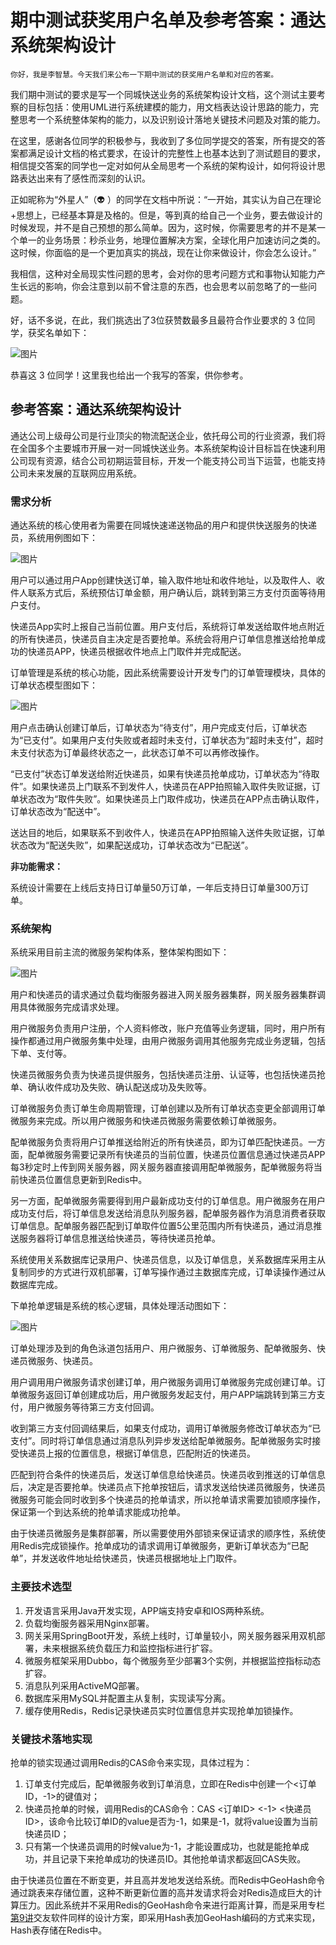 # 期中测试获奖用户名单及参考答案：通达系统架构设计

    你好，我是李智慧。今天我们来公布一下期中测试的获奖用户名单和对应的答案。

我们期中测试的要求是写一个同城快送业务的系统架构设计文档，这个测试主要考察的目标包括：使用UML进行系统建模的能力，用文档表达设计思路的能力，完整思考一个系统整体架构的能力，以及识别设计落地关键技术问题及对策的能力。

在这里，感谢各位同学的积极参与，我收到了多位同学提交的答案，所有提交的答案都满足设计文档的格式要求，在设计的完整性上也基本达到了测试题目的要求，相信提交答案的同学也一定对如何从全局思考一个系统的架构设计，如何将设计思路表达出来有了感性而深刻的认识。

正如昵称为“外星人”（👽 ）的同学在文档中所说：“一开始，其实认为自己在理论+思想上，已经基本算是及格的。但是，等到真的给自己一个业务，要去做设计的时候发现，并不是自己预想的那么简单。因为，这时候，你需要思考的并不是某一个单一的业务场景：秒杀业务，地理位置解决方案，全球化用户加速访问之类的。这时候，你面临的是一个更加真实的挑战，现在让你来做设计，你会怎么设计。”

我相信，这种对全局现实性问题的思考，会对你的思考问题方式和事物认知能力产生长远的影响，你会注意到以前不曾注意的东西，也会思考以前忽略了的一些问题。

好，话不多说，在此，我们挑选出了3位获赞数最多且最符合作业要求的 3 位同学，获奖名单如下：

![图片](https://static001.geekbang.org/resource/image/ae/58/ae0b56ee1c55f3ee48d0020bdd03cc58.jpg?wh=1875x625)

恭喜这 3 位同学！这里我也给出一个我写的答案，供你参考。

## 参考答案：通达系统架构设计

通达公司上级母公司是行业顶尖的物流配送企业，依托母公司的行业资源，我们将在全国多个主要城市开展一对一同城快送业务。本系统架构设计目标旨在快速利用公司现有资源，结合公司初期运营目标，开发一个能支持公司当下运营，也能支持公司未来发展的互联网应用系统。

### 需求分析

通达系统的核心使用者为需要在同城快速递送物品的用户和提供快送服务的快递员，系统用例图如下：

![图片](https://static001.geekbang.org/resource/image/fb/bf/fb59cc2d5401f0b0bab4fe060497f6bf.jpg?wh=1920x1114)

用户可以通过用户App创建快送订单，输入取件地址和收件地址，以及取件人、收件人联系方式后，系统预估订单金额，用户确认后，跳转到第三方支付页面等待用户支付。

快递员App实时上报自己当前位置。用户支付后，系统将订单发送给取件地点附近的所有快递员，快递员自主决定是否要抢单。系统会将用户订单信息推送给抢单成功的快递员APP，快递员根据收件地点上门取件并完成配送。

订单管理是系统的核心功能，因此系统需要设计开发专门的订单管理模块，具体的订单状态模型图如下：

![图片](https://static001.geekbang.org/resource/image/6d/64/6d55fab63ddd3c8f2f9b11c975b0eb64.jpg?wh=1920x836)

用户点击确认创建订单后，订单状态为“待支付”，用户完成支付后，订单状态为“已支付”。如果用户支付失败或者超时未支付，订单状态为“超时未支付”，超时未支付状态为订单最终状态之一，此状态订单不可以再修改操作。

“已支付”状态订单发送给附近快递员，如果有快递员抢单成功，订单状态为“待取件”。如果快递员上门联系不到发件人，快递员在APP拍照输入取件失败证据，订单状态改为“取件失败”。如果快递员上门取件成功，快递员在APP点击确认取件，订单状态改为“配送中”。

送达目的地后，如果联系不到收件人，快递员在APP拍照输入送件失败证据，订单状态改为“配送失败”，如果配送成功，订单状态改为“已配送”。

**非功能需求：**

系统设计需要在上线后支持日订单量50万订单，一年后支持日订单量300万订单。

### 系统架构

系统采用目前主流的微服务架构体系，整体架构图如下：

![图片](https://static001.geekbang.org/resource/image/21/c1/21a781c30cfc43aac920aaf93a102dc1.jpg?wh=1920x2070)

用户和快递员的请求通过负载均衡服务器进入网关服务器集群，网关服务器集群调用具体微服务完成请求处理。

用户微服务负责用户注册，个人资料修改，账户充值等业务逻辑，同时，用户所有操作都通过用户微服务集中处理，由用户微服务调用其他服务完成业务逻辑，包括下单、支付等。

快递员微服务负责为快递员提供服务，包括快递员注册、认证等，也包括快递员抢单、确认收件成功及失败、确认配送成功及失败等。

订单微服务负责订单生命周期管理，订单创建以及所有订单状态变更全部调用订单微服务来完成。所以用户微服务和快递员微服务需要依赖订单微服务。

配单微服务负责将用户订单推送给附近的所有快递员，即为订单匹配快递员。一方面，配单微服务需要记录所有快递员的当前位置，快递员位置信息通过快递员APP每3秒定时上传到网关服务器，网关服务器直接调用配单微服务，配单微服务将当前快递员位置信息更新到Redis中。

另一方面，配单微服务需要得到用户最新成功支付的订单信息。用户微服务在用户成功支付后，将订单信息发送给消息队列服务器，配单服务器作为消息消费者获取订单信息。配单服务器匹配到订单取件位置5公里范围内所有快递员，通过消息推送服务器将订单信息推送给快递员，等待快递员抢单。

系统使用关系数据库记录用户、快递员信息，以及订单信息，关系数据库采用主从复制同步的方式进行双机部署，订单写操作通过主数据库完成，订单读操作通过从数据库完成。

下单抢单逻辑是系统的核心逻辑，具体处理活动图如下：

![图片](https://static001.geekbang.org/resource/image/b9/ef/b91236af88658676383988c55f6f18ef.jpg?wh=1920x1075)

订单处理涉及到的角色泳道包括用户、用户微服务、订单微服务、配单微服务、快递员微服务、快递员。

用户调用用户微服务请求创建订单，用户微服务调用订单微服务完成创建订单。订单微服务返回订单创建成功后，用户微服务发起支付，用户APP端跳转到第三方支付，用户微服务等待第三方支付回调。

收到第三方支付回调结果后，如果支付成功，调用订单微服务修改订单状态为“已支付”。同时将订单信息通过消息队列异步发送给配单微服务。配单微服务实时接受快递员上报的位置信息，根据订单信息，匹配附近的快递员。

匹配到符合条件的快递员后，发送订单信息给快递员。快递员收到推送的订单信息后，决定是否要抢单。快递员点下抢单按钮后，请求发送给快递员微服务，快递员微服务可能会同时收到多个快递员的抢单请求，所以抢单请求需要加锁顺序操作，保证第一个到达系统的抢单请求能成功抢单。

由于快递员微服务是集群部署，所以需要使用外部锁来保证请求的顺序性，系统使用Redis完成锁操作。抢单成功的请求调用订单微服务，更新订单状态为“已配单”，并发送收件地址给快递员，快递员根据地址上门取件。

### 主要技术选型

1.  开发语言采用Java开发实现，APP端支持安卓和IOS两种系统。
2.  负载均衡服务器采用Nginx部署。
3.  网关采用SpringBoot开发，系统上线时，订单量较小，网关服务器采用双机部署，未来根据系统负载压力和监控指标进行扩容。
4.  微服务框架采用Dubbo，每个微服务至少部署3个实例，并根据监控指标动态扩容。
5.  消息队列采用ActiveMQ部署。
6.  数据库采用MySQL并配置主从复制，实现读写分离。
7.  缓存使用Redis，Redis记录快递员实时位置信息并实现抢单加锁操作。

### 关键技术落地实现

抢单的锁实现通过调用Redis的CAS命令来实现，具体过程为：

1.  订单支付完成后，配单微服务收到订单消息，立即在Redis中创建一个<订单ID，-1>的键值对；
2.  快递员抢单的时候，调用Redis的CAS命令：CAS <订单ID> <-1> <快递员ID>，该命令比较订单ID的value是否为-1，如果是-1，就将value设置为当前快递员ID；
3.  只有第一个快递员调用的时候value为-1，才能设置成功，也就是能抢单成功，并且记录下来抢单成功的快递员ID。其他抢单请求都返回CAS失败。

由于快递员位置在不断变更，并且高并发地发送给系统。而Redis中GeoHash命令通过跳表来存储位置，这种不断更新位置的高并发请求将会对Redis造成巨大的计算压力。因此系统并不采用Redis的GeoHash命令来进行距离计算，而是采用专栏[第9讲](https://time.geekbang.org/column/article/492306)交友软件同样的设计方案，即采用Hash表加GeoHash编码的方式来实现，Hash表存储在Redis中。
    